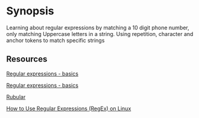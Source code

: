 # Synopsis

Learning about regular expressions by matching a 10 digit phone number, only matching Uppercase letters in a string. Using repetition, character and anchor tokens to match specific strings

## Resources
[Regular expressions - basics](https://www.slideshare.net/neha_jain/introducing-regular-expressions)


[Regular expressions - basics](https://www.slideshare.net/neha_jain/advanced-regular-expressions-80296518)


[Rubular](http://rubular.com/)

[How to Use Regular Expressions (RegEx) on Linux](https://www.geeksforgeeks.org/how-to-use-regular-expressions-regex-on-linux/)
